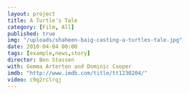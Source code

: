 ```yaml
---
layout: project
title: A Turtle's Tale
category: [Film, All]
published: true
img: "/uploads/shaheen-baig-casting-a-turtles-tale.jpg"
date: 2010-04-04 00:00
tags: [example,news,story]
director: Ben Stassen
with: Gemma Arterton and Dominic Cooper
imdb: "http://www.imdb.com/title/tt1230204/"
video: c9g2rclrqj
---
```



